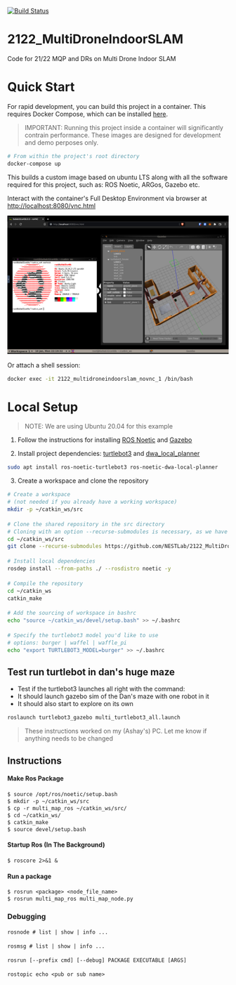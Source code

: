 [![Build Status](https://app.travis-ci.com/NESTLab/2122_MultiDroneIndoorSLAM.svg?branch=main)](https://app.travis-ci.com/NESTLab/2122_MultiDroneIndoorSLAM)

# 2122_MultiDroneIndoorSLAM
Code for 21/22 MQP and DRs on Multi Drone Indoor SLAM

# Quick Start
For rapid development, you can build this project in a container. This requires Docker Compose, which can be installed [here](https://docs.docker.com/compose/install/).

> IMPORTANT: Running this project inside a container will significantly contrain performance. These images are designed for development and demo perposes only.


```zsh
# From within the project's root directory
docker-compose up
```
This builds a custom image based on ubuntu LTS along with all the software required for this project, such as: ROS Noetic, ARGos, Gazebo etc.

Interact with the container's Full Desktop Environment via browser at [http://localhost:8080/vnc.html](http://localhost:8080/vnc.html)

![Docker dev container's desktop environment](desktop-env-screenshot.png)

Or attach a shell session:
```zsh
docker exec -it 2122_multidroneindoorslam_novnc_1 /bin/bash
```

# Local Setup
> NOTE: We are using Ubuntu 20.04 for this example
1. Follow the instructions for installing [ROS Noetic](http://wiki.ros.org/noetic/Installation/Ubuntu) and [Gazebo](http://www.gazebosim.org/tutorials?tut=install_ubuntu)

2. Install project dependencies: [turtlebot3](https://emanual.robotis.com/docs/en/platform/turtlebot3/quick-start/) and [dwa_local_planner](http://wiki.ros.org/dwa_local_planner)

```zsh
sudo apt install ros-noetic-turtlebot3 ros-noetic-dwa-local-planner 
```

3. Create a workspace and clone the repository
```bash
# Create a workspace
# (not needed if you already have a working workspace)
mkdir -p ~/catkin_ws/src 

# Clone the shared repository in the src directory
# Cloning with an option --recurse-submodules is necessary, as we have some git submodules
cd ~/catkin_ws/src 
git clone --recurse-submodules https://github.com/NESTLab/2122_MultiDroneIndoorSLAM.git

# Install local dependencies
rosdep install --from-paths ./ --rosdistro noetic -y

# Compile the repository
cd ~/catkin_ws
catkin_make

# Add the sourcing of workspace in bashrc
echo "source ~/catkin_ws/devel/setup.bash" >> ~/.bashrc

# Specify the turtlebot3 model you'd like to use
# options: burger | waffel | waffle_pi
echo "export TURTLEBOT3_MODEL=burger" >> ~/.bashrc
```
## Test run turtlebot in dan's huge maze
* Test if the turtlebot3 launches all right with the command:
* It should launch gazebo sim of the Dan's maze with one robot in it
* It should also start to explore on its own
```bash
roslaunch turtlebot3_gazebo multi_turtlebot3_all.launch 
```

>These instructions worked on my (Ashay's) PC. Let me know if anything needs to be changed


## Instructions


#### Make Ros Package
```shell
$ source /opt/ros/noetic/setup.bash
$ mkdir -p ~/catkin_ws/src
$ cp -r multi_map_ros ~/catkin_ws/src/
$ cd ~/catkin_ws/
$ catkin_make
$ source devel/setup.bash
```

#### Startup Ros (In The Background)
```shell
$ roscore 2>&1 &
```

#### Run a package
```shell
$ rosrun <package> <node_file_name>
$ rosrun multi_map_ros multi_map_node.py
```

### Debugging
```
rosnode # list | show | info ...

rosmsg # list | show | info ...

rosrun [--prefix cmd] [--debug] PACKAGE EXECUTABLE [ARGS]

rostopic echo <pub or sub name>
```

